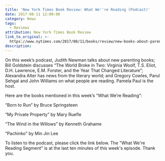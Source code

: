 ```yaml
---
title: 'New York Times Book Review: What We''re Reading (Podcast)'
date: 2017-08-11 12:00:00
category: News
tags:
  - Reviews
attribution: New York Times Book Review
link_to_original: >-
  https://www.nytimes.com/2017/08/11/books/review/new-books-about-parenting.html?mcubz=0&_r=0
description:
---
```



On this week’s podcast, Judith Newman talks about new parenting books; Bill Goldstein discusses “The World Broke in Two: Virginia Woolf, T.S. Eliot, D.H. Lawrence, E.M. Forster, and the Year That Changed Literature”; Alexandra Alter has news from the literary world; and Gregory Cowles, Parul Sehgal and John Williams on what people are reading. Pamela Paul is the host.

Here are the books mentioned in this week’s “What We’re Reading”:

“Born to Run” by Bruce Springsteen

“My Private Property” by Mary Ruefle

“The Wind in the Willows” by Kenneth Grahame

“Pachinko” by Min Jin Lee

To listen to the podcast, please click the link below. The "What We're Reading Segment" is at the last ten minutes of this week's episode. Thank you.